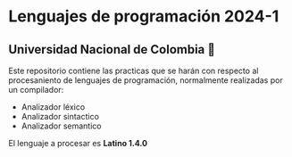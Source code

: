 # Lenguajes de programación 2024-1

##  Universidad Nacional de Colombia 🚀

Este repositorio contiene las practicas que se harán con respecto al procesaniento de lenguajes de programación, normalmente realizadas por un compilador:
- Analizador léxico
- Analizador sintactico
- Analizador semantico

El lenguaje a procesar es **Latino 1.4.0**
